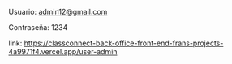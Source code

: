 Usuario: admin12@gmail.com

Contraseña: 1234

link: https://classconnect-back-office-front-end-frans-projects-4a9971f4.vercel.app/user-admin
